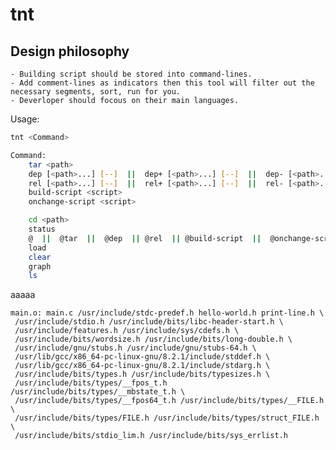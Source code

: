 # tnt

## Design philosophy
    - Building script should be stored into command-lines.
    - Add comment-lines as indicators then this tool will filter out the necessary segments, sort, run for you.
    - Deverloper should focous on their main languages.


Usage:
```bash
tnt <Command>

Command:
    tar <path>
    dep [<path>...] [--]  ||  dep+ [<path>...] [--]  ||  dep- [<path>...] [--]  ||  dep-all
    rel [<path>...] [--]  ||  rel+ [<path>...] [--]  ||  rel- [<path>...] [--]  ||  rel-all
    build-script <script>
    onchange-script <script>

    cd <path>
    status
    @  ||  @tar  ||  @dep  || @rel  || @build-script  ||  @onchange-script
    load
    clear
    graph
    ls
```


aaaaa

```
main.o: main.c /usr/include/stdc-predef.h hello-world.h print-line.h \
 /usr/include/stdio.h /usr/include/bits/libc-header-start.h \
 /usr/include/features.h /usr/include/sys/cdefs.h \
 /usr/include/bits/wordsize.h /usr/include/bits/long-double.h \
 /usr/include/gnu/stubs.h /usr/include/gnu/stubs-64.h \
 /usr/lib/gcc/x86_64-pc-linux-gnu/8.2.1/include/stddef.h \
 /usr/lib/gcc/x86_64-pc-linux-gnu/8.2.1/include/stdarg.h \
 /usr/include/bits/types.h /usr/include/bits/typesizes.h \
 /usr/include/bits/types/__fpos_t.h /usr/include/bits/types/__mbstate_t.h \
 /usr/include/bits/types/__fpos64_t.h /usr/include/bits/types/__FILE.h \
 /usr/include/bits/types/FILE.h /usr/include/bits/types/struct_FILE.h \
 /usr/include/bits/stdio_lim.h /usr/include/bits/sys_errlist.h
```

